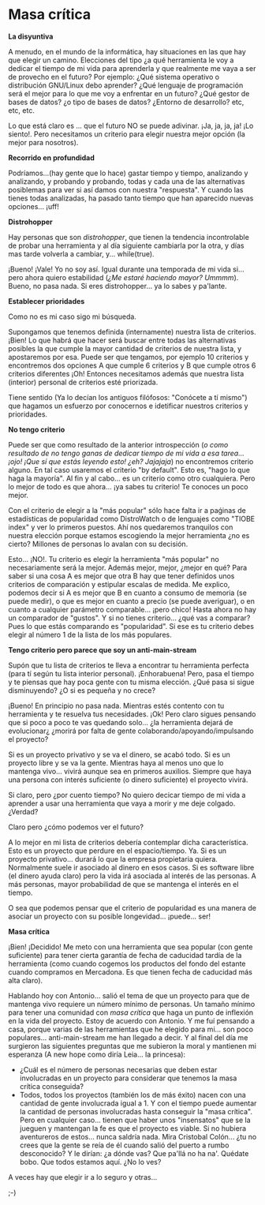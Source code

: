 
# Masa crítica

**La disyuntiva**

A menudo, en el mundo de la informática, hay situaciones en las que hay que elegir un camino. Elecciones del tipo ¿a qué herramienta le voy a dedicar el tiempo de mi vida para aprenderla y que realmente me vaya a ser de provecho en el futuro? Por ejemplo: ¿Qué sistema operativo o distribución GNU/Linux debo aprender? ¿Qué lenguaje de programación será el mejor para lo que me voy a enfrentar en un futuro? ¿Qué gestor de bases de datos? ¿o tipo de bases de datos? ¿Entorno de desarrollo? etc, etc, etc.

Lo que está claro es ... que el futuro NO se puede adivinar. ¡Ja, ja, ja, ja! ¡Lo siento!. Pero necesitamos un criterio para elegir nuestra mejor opción (la mejor para nosotros).

**Recorrido en profundidad**

Podríamos...(hay gente que lo hace) gastar tiempo y tiempo, analizando y analizando, y probando y probando, todas y cada una de las alternativas posiblemas para ver si así damos con nuestra "respuesta". Y cuando las tienes todas analizadas, ha pasado tanto tiempo que han aparecido nuevas opciones... ¡uff!

**Distrohopper**

Hay personas que son _distrohopper_, que tienen la tendencia incontrolable de probar una herramienta y al día siguiente cambiarla por la otra, y días mas tarde volverla a cambiar, y... while(true).

¡Bueno! ¡Vale! Yo no soy así. Igual durante una temporada de mi vida si... pero ahora quiero estabilidad (_¿Me estaré haciendo mayor? Ummmm_). Bueno, no pasa nada. Si eres distrohopper... ya lo sabes y pa'lante.

**Establecer prioridades**

Como no es mi caso sigo mi búsqueda.

Supongamos que tenemos definida (internamente) nuestra lista de criterios. ¡Bien! Lo que habrá que hacer será buscar entre todas las alternativas posibles la que cumple la mayor cantidad de criterios de nuestra lista, y apostaremos por esa. Puede ser que tengamos, por ejemplo 10 criterios y encontremos dos opciones A que cumple 6 criterios y B que cumple otros 6 criterios diferentes ¡Oh! Entonces necesitamos además que nuestra lista (interior) personal de criterios esté priorizada.

Tiene sentido (Ya lo decían los antiguos filófosos: "Conócete a tí mismo")
que hagamos un esfuerzo por conocernos e idetificar nuestros criterios y prioridades.

**No tengo criterio**

Puede ser que como resultado de la anterior introspección (_o como resultado de no tengo ganas de dedicar tiempo de mi vida a esa tarea...¡ojo! ¡Que sí que estás leyendo esto! ¿eh? Jajajaja_) no encontremos criterio alguno. En tal caso usaremos el criterio "by default". Esto es, "hago lo que haga la mayoría". Al fin y al cabo... es un criterio como otro cualquiera. Pero lo mejor de todo es que ahora... ¡ya sabes tu criterio! Te conoces un poco mejor.

Con el criterio de elegir a la "más popular" sólo hace falta ir a paǵinas de estadísticas de popularidad como DistroWatch o de lenguajes como "TIOBE index" y ver lo primeros puestos. Ahí nos quedaremos tranquilos con nuestra elección porque estamos escogiendo la mejor herramienta ¿no es cierto? Millones de personas lo avalan con su decisión.

Esto... ¡NO!. Tu criterio es elegir la herramienta "más popular" no necesariamente será la mejor. Además mejor, mejor, ¿mejor en qué? Para saber si una cosa A es mejor que otra B hay que tener definidos unos criterios de comparación y estipular escalas de medida. Me explico, podemos decir si A es mejor que B en cuanto a consumo de memoria (se puede medir), o que es mejor en cuanto a precio (se puede averiguar), o en cuanto a cualquier parámetro comparable... ¡pero chico! Hasta ahora no hay un comparador de "gustos". Y si no tienes criterio... ¿qué vas a comparar?
Pues lo que estás comparando es "popularidad". Si ese es tu criterio debes elegir al número 1 de la lista de los más populares.

**Tengo criterio pero parece que soy un anti-main-stream**

Supón que tu lista de criterios te lleva a encontrar tu herramienta perfecta (para tí según tu lista interior personal). ¡Enhorabuena! Pero, pasa el tiempo y te piensas que hay poca gente con tu misma elección. ¿Qué pasa si sigue disminuyendo? ¿O si es pequeña y no crece?

¡Bueno! En principio no pasa nada. Mientras estés contento con tu herramienta y te resuelva tus necesidades. ¡Ok! Pero claro sigues pensando que si poco a poco te vas quedando solo... ¿la herramienta dejará de evolucionar¿ ¿morirá por falta de gente colaborando/apoyando/impulsando el proyecto?

Si es un proyecto privativo y se va el dinero, se acabó todo. Si es un proyecto libre y se va la gente. Mientras haya al menos uno que lo mantenga vivo... vivirá aunque sea en primeros auxilios. Siempre que haya una persona con interés suficiente (o dinero suficiente) el proyecto vivirá.

Si claro, pero ¿por cuento tiempo? No quiero decicar tiempo de mi vida a aprender a usar una herramienta que vaya a morir y me deje colgado. ¿Verdad?

Claro pero ¿cómo podemos ver el futuro?

A lo mejor en mi lista de criterios debería contemplar dicha característica. Esto es un proyecto que perdure en el espacio/tiempo.
Ya. Si es un proyecto privativo... durará lo que la empresa propietaria quiera. Normalmente suele ir asociado al dinero en esos casos. Si es software libre (el dinero ayuda claro) pero la vida irá asociada al interés de las personas. A más personas, mayor probabilidad de que se mantenga el interés en el tiempo.

O sea que podemos pensar que el criterio de popularidad es una manera de asociar un proyecto con su posible longevidad... ¡puede... ser!

**Masa crítica**

¡Bien! ¡Decidido! Me meto con una herramienta que sea popular (con gente suficiente) para tener cierta garantía de fecha de caducidad tardía de la herramienta (como cuando cogemos los productos del fondo del estante cuando compramos en Mercadona. Es que tienen fecha de caducidad más alta claro).

Hablando hoy con Antonio... salió el tema de que un proyecto para que de mantenga vivo requiere un número mínimo de personas. Un tamaño mínimo para tener una comunidad con _masa crítica_ que haga un punto de inflexión en la vida del proyecto. Estoy de acuerdo con Antonio. Y me fuí pensando a casa, porque varias de las herramientas que he elegido para mi... son poco populares... anti-main-stream me han llegado a decir. Y al final del día me surgieron las siguientes preguntas que me subieron la moral y mantienen mi esperanza (A new hope como diría Leia... la princesa):

* ¿Cuál es el número de personas necesarias que deben estar involucradas en un proyecto para considerar que tenemos la masa crítica conseguida?
* Todos, todos los proyectos (también los de más éxito) nacen con una cantidad de gente involucrada igual a 1. Y con el tiempo puede aumentar la cantidad de personas involucradas hasta conseguir la "masa crítica". Pero en cualquier caso... tienen que haber unos "insensatos" que se la jueguen y mantengan la fe es que el proyecto es viable. Si no hubiera aventureros de estos... nunca saldría nada. Mira Cristobal Colón... ¿tu no crees que la gente se reía de él cuando salió del puerto a rumbo desconocido? Y le dirían: ¿a dónde vas? Que pa'llá no ha na'. Quédate bobo. Que todos estamos aquí. ¿No lo ves?

A veces hay que elegir ir a lo seguro y otras...

;-)
